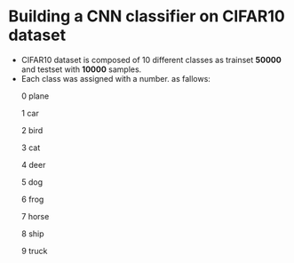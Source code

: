 # Building a CNN classifier on CIFAR10 dataset
- CIFAR10 dataset is composed of 10 different classes as trainset <B>50000</B> and testset with <B>10000</B> samples.
- Each class was assigned with a number. as fallows:
    <p>0 plane</p>
    <p>1 car</p>
    <p>2 bird</p>
    <p>3 cat</p>
    <p>4 deer</p>
    <p>5 dog</p>
    <p>6 frog</p>
    <p>7 horse</p>
    <p>8 ship</p>
    <p>9 truck</p>
